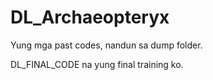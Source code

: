 # DL_Archaeopteryx


Yung mga past codes, nandun sa dump folder.


DL_FINAL_CODE na yung final training ko.
